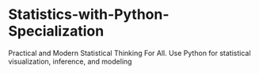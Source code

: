 # Statistics-with-Python-Specialization
Practical and Modern Statistical Thinking For All. Use Python for statistical visualization, inference, and modeling
